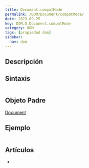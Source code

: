 ```yaml
---
title: Document.compatMode
permalink: /DOM/Document/compatMode/
date: 2023-09-25
key: DOM.D.Document.compatMode
category: DOM
tags: [propiedad dom]
sidebar:
  nav: dom
---
```


## Descripción


## Sintaxis


```javascript

```


## Objeto Padre


[Document](https://www.w3api.com/DOM/Document/)


## Ejemplo


```javascript

```


## Artículos

- 
